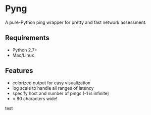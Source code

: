# Pyng

A pure-Python ping wrapper for pretty and fast network assessment.

## Requirements

* Python 2.7+
* Mac/Linux

## Features

* colorized output for easy visualization
* log scale to handle all ranges of latency
* specify host and number of pings (-1 is infinite)
* < 80 characters wide!

test